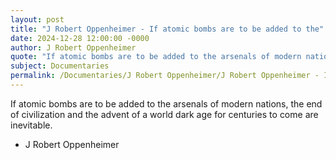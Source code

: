```yaml
---
layout: post
title: "J Robert Oppenheimer - If atomic bombs are to be added to the"
date: 2024-12-28 12:00:00 -0000
author: J Robert Oppenheimer
quote: "If atomic bombs are to be added to the arsenals of modern nations, the end of civilization and the advent of a world dark age for centuries to come are inevitable."
subject: Documentaries
permalink: /Documentaries/J Robert Oppenheimer/J Robert Oppenheimer - If atomic bombs are to be added to the
---
```


If atomic bombs are to be added to the arsenals of modern nations, the end of civilization and the advent of a world dark age for centuries to come are inevitable.

- J Robert Oppenheimer

